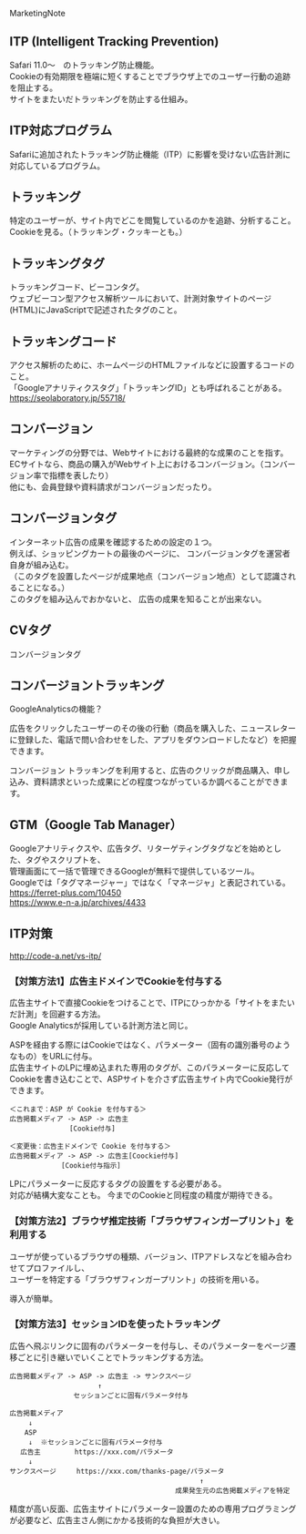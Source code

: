MarketingNote

## ITP (Intelligent Tracking Prevention)
Safari 11.0～　のトラッキング防止機能。  
Cookieの有効期限を極端に短くすることでブラウザ上でのユーザー行動の追跡を阻止する。  
サイトをまたいだトラッキングを防止する仕組み。  

## ITP対応プログラム
Safariに追加されたトラッキング防止機能（ITP）に影響を受けない広告計測に対応しているプログラム。  


## トラッキング
特定のユーザーが、サイト内でどこを閲覧しているのかを追跡、分析すること。  
Cookieを見る。（トラッキング・クッキーとも。）  


## トラッキングタグ
トラッキングコード、ビーコンタグ。  
ウェブビーコン型アクセス解析ツールにおいて、計測対象サイトのページ(HTML)にJavaScriptで記述されたタグのこと。  


## トラッキングコード
アクセス解析のために、ホームページのHTMLファイルなどに設置するコードのこと。  
「Googleアナリティクスタグ」「トラッキングID」とも呼ばれることがある。  
<https://seolaboratory.jp/55718/>  


## コンバージョン
マーケティングの分野では、Webサイトにおける最終的な成果のことを指す。  
ECサイトなら、商品の購入がWebサイト上におけるコンバージョン。（コンバージョン率で指標を表したり）  
他にも、会員登録や資料請求がコンバージョンだったり。  


## コンバージョンタグ
インターネット広告の成果を確認するための設定の１つ。  
例えば、ショッピングカートの最後のページに、 コンバージョンタグを運営者自身が組み込む。  
（このタグを設置したページが成果地点（コンバージョン地点）として認識されることになる。）  
このタグを組み込んでおかないと、 広告の成果を知ることが出来ない。  


## CVタグ
コンバージョンタグ

## コンバージョントラッキング
GoogleAnalyticsの機能？  

広告をクリックしたユーザーのその後の行動（商品を購入した、ニュースレターに登録した、電話で問い合わせをした、アプリをダウンロードしたなど）を把握できます。  

コンバージョン トラッキングを利用すると、広告のクリックが商品購入、申し込み、資料請求といった成果にどの程度つながっているか調べることができます。    



## GTM（Google Tab Manager）
Googleアナリティクスや、広告タグ、リターゲティングタグなどを始めとした、タグやスクリプトを、  
管理画面にて一括で管理できるGoogleが無料で提供しているツール。  
Googleでは「タグマネージャー」ではなく「マネージャ」と表記されている。  
<https://ferret-plus.com/10450>  
<https://www.e-n-a.jp/archives/4433>  



## ITP対策
<http://code-a.net/vs-itp/>

### 【対策方法1】広告主ドメインでCookieを付与する
広告主サイトで直接Cookieをつけることで、ITPにひっかかる「サイトをまたいだ計測」を回避する方法。  
Google Analyticsが採用している計測方法と同じ。  

ASPを経由する際にはCookieではなく、パラメーター（固有の識別番号のようなもの）をURLに付与。  
広告主サイトのLPに埋め込まれた専用のタグが、このパラメーターに反応してCookieを書き込むことで、ASPサイトを介さず広告主サイト内でCookie発行ができます。  

```
＜これまで：ASP が Cookie を付与する＞
広告掲載メディア -> ASP -> 広告主
　             [Cookie付与]

＜変更後：広告主ドメインで Cookie を付与する＞
広告掲載メディア -> ASP -> 広告主[Coockie付与]
　           [Cookie付与指示]    
```

LPにパラメーターに反応するタグの設置をする必要がある。  
対応が結構大変なことも。
今までのCookieと同程度の精度が期待できる。  


### 【対策方法2】ブラウザ推定技術「ブラウザフィンガープリント」を利用する
ユーザが使っているブラウザの種類、バージョン、ITPアドレスなどを組み合わせてプロファイルし、  
ユーザーを特定する「ブラウザフィンガープリント」の技術を用いる。

導入が簡単。


### 【対策方法3】セッションIDを使ったトラッキング
広告へ飛ぶリンクに固有のパラメーターを付与し、そのパラメーターをページ遷移ごとに引き継いでいくことでトラッキングする方法。

```
広告掲載メディア -> ASP -> 広告主 -> サンクスページ
　                    ↑
　              セッションごとに固有パラメータ付与

広告掲載メディア
　   ↓
　  ASP
　   ↓  ※セッションごとに固有パラメータ付与
　 広告主　　　　　https://xxx.com/パラメータ
　   ↓
サンクスページ　　　https://xxx.com/thanks-page/パラメータ
　                                             ↑
　                                       成果発生元の広告掲載メディアを特定
```

精度が高い反面、広告主サイトにパラメーター設置のための専用プログラミングが必要など、広告主さん側にかかる技術的な負担が大きい。





